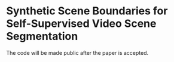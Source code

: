 # Synthetic Scene Boundaries for Self-Supervised Video Scene Segmentation
The code will be made public after the paper is accepted.
